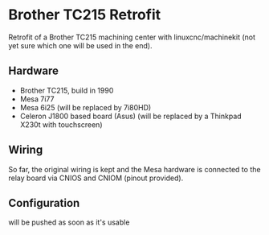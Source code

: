 # Brother TC215 Retrofit
Retrofit of a Brother TC215 machining center with linuxcnc/machinekit (not yet sure which one will be used in the end).

## Hardware
* Brother TC215, build in 1990
* Mesa 7i77 
* Mesa 6i25 (will be replaced by 7i80HD)
* Celeron J1800 based board (Asus) (will be replaced by a Thinkpad X230t with touchscreen)

## Wiring
So far, the original wiring is kept and the Mesa hardware is connected to the relay board via CNIOS and CNIOM (pinout provided).

## Configuration
will be pushed as soon as it's usable
